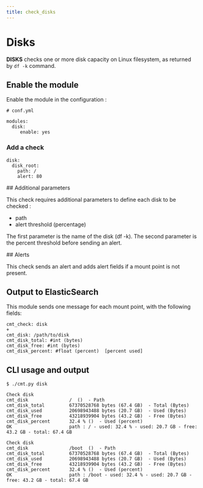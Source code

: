 ```yaml
---
title: check_disks
---
```


# Disks

**DISKS** checks one or more disk capacity on Linux filesystem, as returned by `df -k` command.


## Enable the module

Enable the module in the configuration :

    # conf.yml

	modules:
  	  disk:
  	     enable: yes

### Add a check

    disk:
      disk_root:
        path: /
        alert: 80


## Additional parameters

This check requires additional parameters to define each disk to be checked :

* path 
* alert threshold (percentage)

The first parameter is the name of the disk (df -k).
The second parameter is the percent threshold before sending an alert.

## Alerts

This check sends an alert and adds alert fields if a mount point is not present.


## Output to ElasticSearch

This module sends one message for each mount point, with the following fields:

	cmt_check: disk
	+
	cmt_disk: /path/to/disk
	cmt_disk_total: #int (bytes)
	cmt_disk_free: #int (bytes)
	cmt_disk_percent: #float (percent)  [percent used]

## CLI usage and output

	$ ./cmt.py disk

	Check disk 
	cmt_disk               /  ()  - Path
	cmt_disk_total         67370528768 bytes (67.4 GB)  - Total (Bytes)
	cmt_disk_used          20698943488 bytes (20.7 GB)  - Used (Bytes)
	cmt_disk_free          43218939904 bytes (43.2 GB)  - Free (Bytes)
	cmt_disk_percent       32.4 % ()  - Used (percent)
	OK                     path : / - used: 32.4 % - used: 20.7 GB - free: 43.2 GB - total: 67.4 GB 

	Check disk 
	cmt_disk               /boot  ()  - Path
	cmt_disk_total         67370528768 bytes (67.4 GB)  - Total (Bytes)
	cmt_disk_used          20698943488 bytes (20.7 GB)  - Used (Bytes)
	cmt_disk_free          43218939904 bytes (43.2 GB)  - Free (Bytes)
	cmt_disk_percent       32.4 % ()  - Used (percent)
	OK                     path : /boot - used: 32.4 % - used: 20.7 GB - free: 43.2 GB - total: 67.4 GB 



